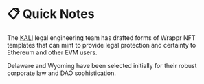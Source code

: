 # 📋 Quick Notes

The [KALI](https://www.kali.gg/) legal engineering team has drafted forms of Wrappr NFT templates that can mint to provide legal protection and certainty to Ethereum and other EVM users.

Delaware and Wyoming have been selected initially for their robust corporate law and DAO sophistication.
